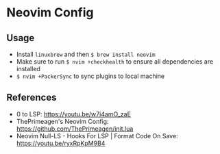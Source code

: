 # Neovim Config

## Usage

- Install `linuxbrew` and then `$ brew install neovim`
- Make sure to run `$ nvim +checkhealth` to ensure all dependencies are installed
- `$ nvim +PackerSync` to sync plugins to local machine

## References

- 0 to LSP: <https://youtu.be/w7i4amO_zaE>
- ThePrimeagen's Neovim Config: <https://github.com/ThePrimeagen/init.lua>
- Neovim Null-LS - Hooks For LSP | Format Code On Save: <https://youtu.be/ryxRpKpM9B4>
